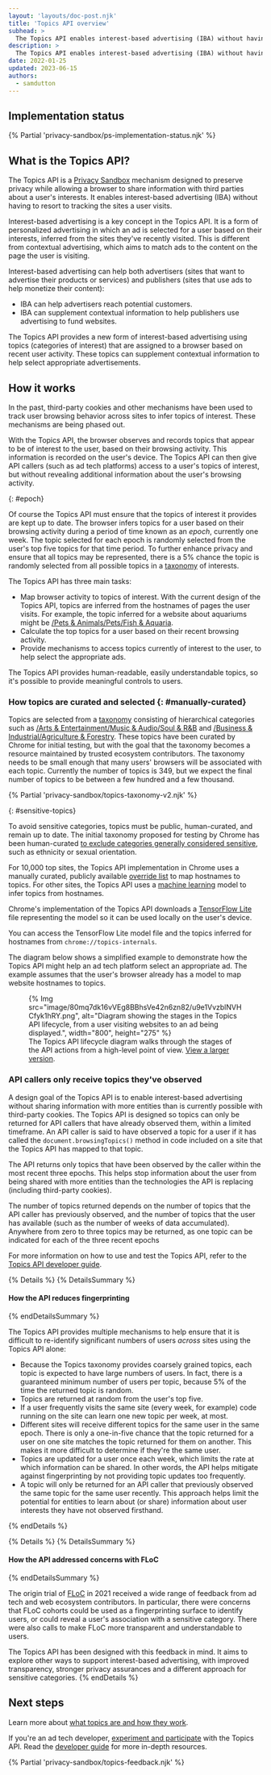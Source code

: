 ```yaml
---
layout: 'layouts/doc-post.njk'
title: 'Topics API overview'
subhead: >
  The Topics API enables interest-based advertising (IBA) without having to resort to tracking the sites a user visits.
description: >
  The Topics API enables interest-based advertising (IBA) without having to resort to tracking the sites a user visits.
date: 2022-01-25
updated: 2023-06-15
authors:
  - samdutton
---
```


## Implementation status

{% Partial 'privacy-sandbox/ps-implementation-status.njk' %}

## What is the Topics API?

The Topics API is a [Privacy Sandbox](/docs/privacy-sandbox/overview/) mechanism designed to preserve privacy while allowing a browser to share information with third parties about a user's interests. It enables interest-based advertising (IBA) without having to resort to tracking the sites a user visits.

Interest-based advertising is a key concept in the Topics API. It is a form of personalized advertising in which an ad is selected for a user based on their interests, inferred from the sites they've recently visited. This is different from contextual advertising, which aims to match ads to the content on the page the user is visiting.

Interest-based advertising can help both advertisers (sites that want to advertise their products or services)  and publishers (sites that use ads to help monetize their content):

- IBA can help advertisers reach potential customers.
- IBA can supplement contextual information to help publishers use advertising to fund websites.

The Topics API provides a new form of interest-based advertising using topics (categories of interest) that are assigned to a browser based on recent user activity. These topics can supplement contextual information to help select appropriate advertisements.

## How it works

In the past, third-party cookies and other mechanisms have been used to track user browsing behavior across sites to infer topics of interest. These mechanisms are being phased out.

With the Topics API, the browser observes and records topics that appear to be of interest to the user, based on their browsing activity. This information is recorded on the user's device. The Topics API can then give API callers (such as ad tech platforms) access to a user's topics of interest, but without revealing additional information about the user's browsing activity.

{: #epoch}

Of course the Topics API must ensure that the topics of interest it provides are kept up to date. The browser infers topics for a user based on their browsing activity during a period of time known as an *epoch*, currently one week. The topic selected for each epoch is randomly selected from the user's top five topics for that time period. To further enhance privacy and ensure that all topics may be represented, there is a 5% chance the topic is randomly selected from all possible topics in a [taxonomy](https://github.com/jkarlin/topics/blob/main/taxonomy_v1.md) of interests.

The Topics API has three main tasks:

-   Map browser activity to topics of interest. With the current design of the Topics API, topics are inferred from the hostnames of pages the user visits. For example, the topic inferred for a website about aquariums might be [/Pets & Animals/Pets/Fish & Aquaria](https://github.com/patcg-individual-drafts/topics/blob/main/taxonomy_v1.md#:~:text=/Pets%20%26%20Animals/Pets/Fish%20%26%20Aquaria).
-   Calculate the top topics for a user based on their recent browsing activity.
-   Provide mechanisms to access topics currently of interest to the user, to help select the appropriate ads.

The Topics API provides human-readable, easily understandable topics, so it's possible to provide meaningful controls to users.

### How topics are curated and selected {: #manually-curated}

Topics are selected from a [taxonomy](https://github.com/patcg-individual-drafts/topics/blob/main/taxonomy_v1.md) consisting of hierarchical categories such as [/Arts & Entertainment/Music & Audio/Soul & R&B](https://github.com/patcg-individual-drafts/topics/blob/main/taxonomy_v1.md#:~:text=/Arts%20%26%20Entertainment/Music%20%26%20Audio/Soul%20%26%20R%26B) and [/Business & Industrial/Agriculture & Forestry](https://github.com/patcg-individual-drafts/topics/blob/main/taxonomy_v1.md#:~:text=106-,/Business%20%26%20Industrial/Agriculture%20%26%20Forestry,-107). These topics have been curated by Chrome for initial testing, but with the goal that the taxonomy becomes a resource maintained by trusted ecosystem contributors. The taxonomy needs to be small enough that many users' browsers will be associated with each topic. Currently the number of topics is 349, but we expect the final number of topics to be between a few hundred and a few thousand.

{% Partial 'privacy-sandbox/topics-taxonomy-v2.njk' %}

{: #sensitive-topics}

To avoid sensitive categories, topics must be public, human-curated, and remain up to date. The initial taxonomy proposed for testing by Chrome has been human-curated [to exclude categories generally considered sensitive](https://github.com/patcg-individual-drafts/topics#meeting-the-privacy-goals:~:text=of%20a%20page.-,The,-topics%20revealed%20by), such as ethnicity or sexual orientation.

For 10,000 top sites, the Topics API implementation in Chrome uses a manually curated, publicly available [override list](/docs/privacy-sandbox/topics/topic-classification/#classifier-model) to map hostnames to topics. For other sites, the Topics API uses a [machine learning](https://royalsociety.org/topics-policy/projects/machine-learning/what-is-machine-learning-infographic/) model to infer topics from hostnames. 

Chrome's implementation of the Topics API downloads a [TensorFlow Lite](https://www.tensorflow.org/lite/guide) file representing the model so it can be used locally on the user's device. 

You can access the TensorFlow Lite model file and the topics inferred for hostnames from `chrome://topics-internals`.

The diagram below shows a simplified example to demonstrate how the Topics API might help an ad tech platform select an appropriate ad. The example assumes that the user's browser already has a model to map website hostnames to topics.

<figure>
{% Img src="image/80mq7dk16vVEg8BBhsVe42n6zn82/u9e1VvzblNVHCfyk1hRY.png",
  alt="Diagram showing the stages in the Topics API lifecycle, from a user visiting websites to an ad
  being displayed.", width="800", height="275" %}
<figcaption>
The Topics API lifecycle diagram walks through the stages of the API actions from a high-level point of view. <a href="https://wd.imgix.net/image/80mq7dk16vVEg8BBhsVe42n6zn82/u9e1VvzblNVHCfyk1hRY.png?auto=format&w=1600">View a larger version</a>.
</figcaption>
</figure>

### API callers only receive topics they've observed

A design goal of the Topics API is to enable interest-based advertising without sharing information with more entities than is currently possible with third-party cookies. The Topics API is designed so topics can only be returned for API callers that have already observed them, within a limited timeframe. An API caller is said to have observed a topic for a user if it has called the `document.browsingTopics()` method in code included on a site that the Topics API has mapped to that topic.

The API returns only topics that have been observed by the caller within the most recent three epochs. This helps stop information about the user from being shared with more entities than the technologies the API is replacing (including third-party cookies).

The number of topics returned  depends on the number of topics that the API caller has previously observed, and the number of topics that the user has available (such as the number of weeks of data accumulated). Anywhere from zero to three topics may be returned, as one topic can be indicated for each of the three recent epochs

For more information on how to use and test the Topics API, refer to the [Topics API developer guide](/docs/privacy-sandbox/topics/).

{% Details %}
{% DetailsSummary %}
#### How the API reduces fingerprinting
{% endDetailsSummary %}

The Topics API provides multiple mechanisms to help ensure that it is difficult to re-identify significant numbers of users *across* sites using the Topics API alone:

- Because the Topics taxonomy provides coarsely grained topics, each topic is expected to have large numbers of users. In fact, there is a guaranteed minimum number of users per topic, because 5% of the time the returned topic is random.
- Topics are returned at random from the user's top five.
- If a user frequently visits the same site (every week, for example) code running on the site can learn one new topic per week, at most.
- Different sites will receive different topics for the same user in the same epoch. There is only a one-in-five chance that the topic returned for a user on one site matches the topic returned for them on another. This makes it more difficult to determine if they're the same user.
- Topics are updated for a user once each week, which limits the rate at which information can be shared. In other words, the API helps mitigate against fingerprinting by not providing topic updates too frequently.
- A topic will only be returned for an API caller that previously observed the same topic for the same user recently. This approach helps limit the potential for entities to learn about (or share) information about user interests they have not observed firsthand.

{% endDetails %}

{% Details %}
{% DetailsSummary %}
#### How the API addressed concerns with FLoC
{% endDetailsSummary %}

The origin trial of [FLoC](https://github.com/WICG/floc) in 2021 received a wide range of feedback from ad tech and web ecosystem contributors. In particular, there were concerns that FLoC cohorts could be used as a fingerprinting surface to identify users, or could reveal a user's association with a sensitive category. There were also calls to make FLoC more transparent and understandable to users.

The Topics API has been designed with this feedback in mind. It aims to explore other ways to support interest-based advertising, with improved transparency, stronger privacy assurances and a different approach for sensitive categories.
{% endDetails %}

## Next steps

Learn more about [what topics are and how they work](/docs/privacy-sandbox/topics/topic-classification/).

If you're an ad tech developer, [experiment and participate](/docs/privacy-sandbox/topics-experiment/) with the Topics API. Read the [developer guide](/docs/privacy-sandbox/topics) for more in-depth resources.

{% Partial 'privacy-sandbox/topics-feedback.njk' %}

